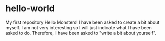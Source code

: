 # hello-world
My first repository
Hello Monsters!
I have been asked to create a bit about myself.  I am not very interesting so I will just indicate what I have been asked to do.
Therefore, I have been asked to "write a bit about yourself".
